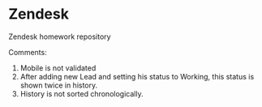 # Zendesk
Zendesk homework repository

Comments:
1. Mobile is not validated
2. After adding new Lead and setting his status to Working, this status is shown twice in history.
3. History is not sorted chronologically.
